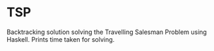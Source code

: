 # TSP
Backtracking solution solving the Travelling Salesman Problem using Haskell.
Prints time taken for solving.
